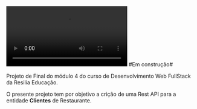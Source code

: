 <video width="320" heigth="240" controls>
    <source src="..midia/RESTAURANT REST API" type="video/mp4">
</video>
#Em construção#

Projeto de Final do módulo 4 do curso de Desenvolvimento Web FullStack da Resilia Educação.

O presente projeto tem por objetivo a crição de uma Rest API para a entidade <strong>Clientes</strong> de Restaurante.
